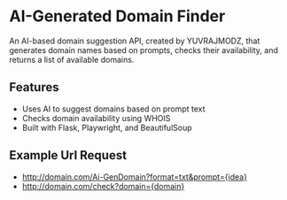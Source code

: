 # AI-Generated Domain Finder

An AI-based domain suggestion API, created by YUVRAJMODZ, that generates domain names based on prompts, checks their availability, and returns a list of available domains.

## Features
- Uses AI to suggest domains based on prompt text
- Checks domain availability using WHOIS
- Built with Flask, Playwright, and BeautifulSoup

## Example Url Request
- http://domain.com/Ai-GenDomain?format=txt&prompt={idea}
- http://domain.com/check?domain={domain}